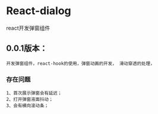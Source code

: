 # React-dialog
react开发弹窗组件
## 0.0.1版本： 
    开发弹窗组件，react-hook的使用，弹窗动画的开发， 滑动穿透的处理，
### 存在问题
    1、首次展示弹窗会有延迟；
    2、打开弹窗液面抖动；
    3、会有横向滚动条；
